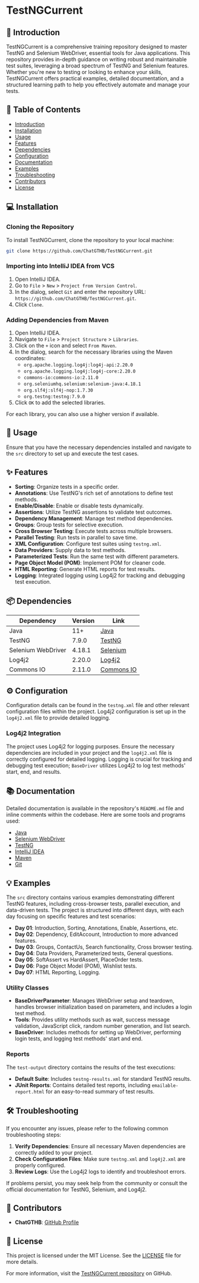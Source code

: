 
# TestNGCurrent

## 📝 Introduction
TestNGCurrent is a comprehensive training repository designed to master TestNG and Selenium WebDriver, essential tools for Java applications. This repository provides in-depth guidance on writing robust and maintainable test suites, leveraging a broad spectrum of TestNG and Selenium features. Whether you're new to testing or looking to enhance your skills, TestNGCurrent offers practical examples, detailed documentation, and a structured learning path to help you effectively automate and manage your tests.
## 📑 Table of Contents
- [Introduction](#introduction)
- [Installation](#installation)
- [Usage](#usage)
- [Features](#features)
- [Dependencies](#dependencies)
- [Configuration](#configuration)
- [Documentation](#documentation)
- [Examples](#examples)
- [Troubleshooting](#troubleshooting)
- [Contributors](#contributors)
- [License](#license)

## 💻 Installation
### Cloning the Repository
To install TestNGCurrent, clone the repository to your local machine:
```bash
git clone https://github.com/ChatGTHB/TestNGCurrent.git
```

### Importing into IntelliJ IDEA from VCS
1. Open IntelliJ IDEA.
2. Go to `File` > `New` > `Project from Version Control`.
3. In the dialog, select `Git` and enter the repository URL: `https://github.com/ChatGTHB/TestNGCurrent.git`.
4. Click `Clone`.

### Adding Dependencies from Maven
1. Open IntelliJ IDEA.
2. Navigate to `File` > `Project Structure` > `Libraries`.
3. Click on the `+` icon and select `From Maven`.
4. In the dialog, search for the necessary libraries using the Maven coordinates:
    - `org.apache.logging.log4j:log4j-api:2.20.0`
    - `org.apache.logging.log4j:log4j-core:2.20.0`
    - `commons-io:commons-io:2.11.0`
    - `org.seleniumhq.selenium:selenium-java:4.18.1`
    - `org.slf4j:slf4j-nop:1.7.30`
    - `org.testng:testng:7.9.0`
5. Click `OK` to add the selected libraries.

For each library, you can also use a higher version if available.

## 🚀 Usage
Ensure that you have the necessary dependencies installed and navigate to the `src` directory to set up and execute the test cases.

## ✨ Features
- **Sorting**: Organize tests in a specific order.
- **Annotations**: Use TestNG's rich set of annotations to define test methods.
- **Enable/Disable**: Enable or disable tests dynamically.
- **Assertions**: Utilize TestNG assertions to validate test outcomes.
- **Dependency Management**: Manage test method dependencies.
- **Groups**: Group tests for selective execution.
- **Cross Browser Testing**: Execute tests across multiple browsers.
- **Parallel Testing**: Run tests in parallel to save time.
- **XML Configuration**: Configure test suites using `testng.xml`.
- **Data Providers**: Supply data to test methods.
- **Parameterized Tests**: Run the same test with different parameters.
- **Page Object Model (POM)**: Implement POM for cleaner code.
- **HTML Reporting**: Generate HTML reports for test results.
- **Logging**: Integrated logging using Log4j2 for tracking and debugging test execution.

## 📦 Dependencies
| Dependency          | Version  | Link  |
|---------------------|----------|-------|
| Java                | 11+      | [Java](https://www.oracle.com/java/technologies/javase-jdk11-downloads.html) |
| TestNG              | 7.9.0    | [TestNG](https://testng.org/doc/download.html) |
| Selenium WebDriver  | 4.18.1   | [Selenium](https://www.selenium.dev/downloads/) |
| Log4j2              | 2.20.0   | [Log4j2](https://logging.apache.org/log4j/2.x/download.html) |
| Commons IO          | 2.11.0   | [Commons IO](https://commons.apache.org/proper/commons-io/download_io.cgi) |

## ⚙️ Configuration
Configuration details can be found in the `testng.xml` file and other relevant configuration files within the project. Log4j2 configuration is set up in the `log4j2.xml` file to provide detailed logging.

### Log4j2 Integration
The project uses Log4j2 for logging purposes. Ensure the necessary dependencies are included in your project and the `log4j2.xml` file is correctly configured for detailed logging. Logging is crucial for tracking and debugging test execution; `BaseDriver` utilizes Log4j2 to log test methods' start, end, and results.

## 📚 Documentation
Detailed documentation is available in the repository's `README.md` file and inline comments within the codebase. Here are some tools and programs used:
- [Java](https://www.oracle.com/java/technologies/javase-jdk11-downloads.html)
- [Selenium WebDriver](https://www.selenium.dev/downloads/)
- [TestNG](https://testng.org/doc/download.html)
- [IntelliJ IDEA](https://www.jetbrains.com/idea/)
- [Maven](https://maven.apache.org/)
- [Git](https://git-scm.com/)

## 💡 Examples
The `src` directory contains various examples demonstrating different TestNG features, including cross-browser tests, parallel execution, and data-driven tests. The project is structured into different days, with each day focusing on specific features and test scenarios:

- **Day 01**: Introduction, Sorting, Annotations, Enable, Assertions, etc.
- **Day 02**: Dependency, EditAccount, Introduction to more advanced features.
- **Day 03**: Groups, ContactUs, Search functionality, Cross browser testing.
- **Day 04**: Data Providers, Parameterized tests, General questions.
- **Day 05**: SoftAssert vs HardAssert, PlaceOrder tests.
- **Day 06**: Page Object Model (POM), Wishlist tests.
- **Day 07**: HTML Reporting, Logging.

### Utility Classes
- **BaseDriverParameter**: Manages WebDriver setup and teardown, handles browser initialization based on parameters, and includes a login test method.
- **Tools**: Provides utility methods such as wait, success message validation, JavaScript click, random number generation, and list search.
- **BaseDriver**: Includes methods for setting up WebDriver, performing login tests, and logging test methods' start and end.

### Reports
The `test-output` directory contains the results of the test executions:
- **Default Suite**: Includes `testng-results.xml` for standard TestNG results.
- **JUnit Reports**: Contains detailed test reports, including `emailable-report.html` for an easy-to-read summary of test results.

## 🛠️ Troubleshooting
If you encounter any issues, please refer to the following common troubleshooting steps:

1. **Verify Dependencies**: Ensure all necessary Maven dependencies are correctly added to your project.
2. **Check Configuration Files**: Make sure `testng.xml` and `log4j2.xml` are properly configured.
3. **Review Logs**: Use the Log4j2 logs to identify and troubleshoot errors.

If problems persist, you may seek help from the community or consult the official documentation for TestNG, Selenium, and Log4j2.

## 👥 Contributors
- **ChatGTHB**: [GitHub Profile](https://github.com/ChatGTHB)

## 📝 License
This project is licensed under the MIT License. See the [LICENSE](LICENSE) file for more details.

For more information, visit the [TestNGCurrent repository](https://github.com/ChatGTHB/TestNGCurrent) on GitHub.
```
